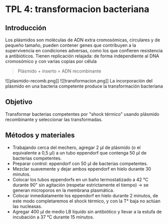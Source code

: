 # TPL 4: transformacion bacteriana
## Introducción
Los plásmidos son moléculas de ADN extra cromosómicas, circulares y de pequeño tamaño, pueden contener genes que contribuyen a la supervivencia en condiciones adversas, como los que confieren resistencia a antibióticos. Tienen replicación relajada: de forma independiente al DNA cromosómico y con varias copias por célula
> Plásmido + inserto = ADN recombinante

![[plasmido-recomb.png]]
![[transformacion.png]]
La incorporación del plásmido en una bacteria competente produce la transformación bacteriana
## Objetivo
Transformar bacterias competentes por "shock térmico" usando plásmido recombinante y seleccionar las transformadas.

## Métodos y materiales
- Trabajando cerca del mechero, agregar 2 μl de plásmido (o el equivalente a 0,5 μl) a un tubo eppendorf que contenga 50 μl de bacterias competentes.
- Preparar control: eppendorf con 50 μl de bacterias competentes.
- Mezclar suavemente y dejar ambos eppendorf en hielo durante 30 minutos.
- Colocar los tubos eppendorfs en un baño termostatizado a 42 °C durante 90" sin agitación (respetar estrictamente el tiempo) -> se generan microporos en la membrana plasmática.
- Colocar inmediatamente los eppendorf en hielo durante 2 minutos, de este modo
completaremos el shock térmico, y con la T° baja no actúan las nucleasas.
 - Agregar 400 μl de medio LB líquido sin antibiótico y llevar a la estufa de incubación a 37 °C durante 15 minutos.

